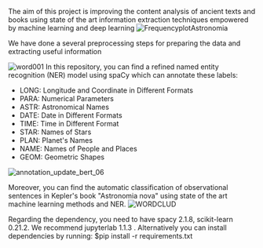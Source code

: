 
The aim of this project is improving the content analysis of ancient texts and books using state of the art information extraction techniques empowered by machine learning and deep learning
![FrequencyplotAstronomia](https://user-images.githubusercontent.com/43270094/66916874-0c97f780-efd1-11e9-8d8f-0ddb1b230ff4.png)

 We have done a  several preprocessing steps for preparing the data and extracting useful information 

![word001](https://user-images.githubusercontent.com/43270094/66849589-fb48df80-ef2b-11e9-8b1f-c4d46225020f.png)
In this repository, you can find a refined named entity recognition (NER) model using spaCy which can annotate these labels:
<ul>
<li>LONG: Longitude and Coordinate in Different Formats</li> 
<li>PARA: Numerical Parameters</li> 
<li>ASTR: Astronomical Names</li> 
<li>DATE: Date in Different Formats </li>
<li>TIME: Time in Different Format </li>
<li>STAR: Names of Stars </li>
<li>PLAN: Planet's Names </li>
<li>NAME: Names of People and Places </li>
 <li>GEOM: Geometric Shapes </li>
</ul>
 
![annotation_update_bert_06](https://user-images.githubusercontent.com/43270094/66849737-4236d500-ef2c-11e9-93bd-9054ec6f95c2.JPG)


Moreover, you can find the automatic classification of observational sentences in Kepler's book "Astronomia nova" using state of the art machine learning methods and NER.
![WORDCLUD](https://user-images.githubusercontent.com/43270094/65960891-4d591380-e40a-11e9-8fce-331950f18abe.jpg)


Regarding the dependency, you need to have spacy 2.1.8, scikit-learn 0.21.2. We recommend jupyterlab  1.1.3 . Alternatively you can install 
dependencies by running:
$pip install -r requirements.txt

